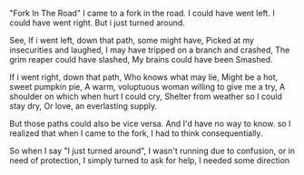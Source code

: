 "Fork In The Road"
I came to a fork in the road.
I could have went left.
I could have went right.
But i just turned around.

See,
If i went left, down that path,
some might have,
Picked at my insecurities and laughed,
I may have tripped on a branch and crashed,
The grim reaper could have slashed,
My brains could have been Smashed.

If i went right, down that path,
Who knows what may lie,
Might be a hot, sweet pumpkin pie,
A warm, voluptuous woman willing to give me a try,
A shoulder on which when hurt I could cry,
Shelter from weather so I could stay dry,
Or love,
an everlasting supply.

But those paths could also be vice versa.
And I'd have no way to know.
so I realized that when I came to the fork,
I had to think consequentially.

So when I say "I just turned around",
I wasn't running due to confusion, or in need of protection,
I simply turned to ask for help,
I needed some direction